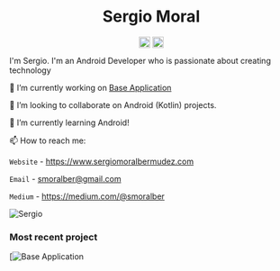 <p align="center"> <h1 align="center"> Sergio Moral </h1> </p>
<p align="center">
<a href="https://github.com/smoralb" target="_blank"><img align="center" src="https://cdn.jsdelivr.net/npm/simple-icons@3.0.1/icons/github.svg" alt="Sergio Moral" height="20" width="20" /></a>
<a href="https://twitter.com/smoralber" target="_blank"><img align="center" src="https://cdn.jsdelivr.net/npm/simple-icons@3.0.1/icons/twitter.svg" alt="Sergio Moral" height="20" width="20" /></a>
</p>

I'm Sergio. I'm an Android Developer who is passionate about creating technology

🔭 I’m currently working on [Base Application](https://github.com/smoralb/BaseApplication) 

👯 I’m looking to collaborate on Android (Kotlin) projects.

🌱 I’m currently learning Android!

📫 How to reach me:

`Website` - https://www.sergiomoralbermudez.com

`Email` - smoralber@gmail.com

`Medium` - https://medium.com/@smoralber

<p><img src=https://github-readme-stats.vercel.app/api?username=smoralb&show_icons=true alt=Sergio /></p>

### Most recent project

[![Base Application](https://github-readme-stats.vercel.app/api/pin/?username=smoralb&repo=BaseApplication&icon_color=6CD4FF)

